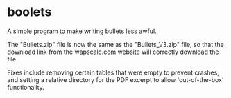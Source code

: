 # boolets
A simple program to make writing bullets less awful.

The "Bullets.zip" file is now the same as the "Bullets_V3.zip" file, so that the download link from the wapscalc.com website will correctly download the file.

Fixes include removing certain tables that were empty to prevent crashes, and setting a relative directory for the PDF excerpt to allow 'out-of-the-box' functionality.
